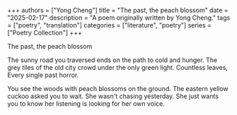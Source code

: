 +++
authors = ["Yong Cheng"]
title = "The past, the peach blossom"
date = "2025-02-17"
description = "A poem originally written by Yong Cheng."
tags = ["poetry", "translation"]
categories = ["literature", "poetry"]
series = ["Poetry Collection"]
+++

The past, the peach blossom 

The sunny road you traversed 
ends on the path to cold and hunger.
The grey tiles of the old city
crowd under the only green light. 
Countless leaves,
Every single past horror. 

You see
the woods with peach blossoms on the ground.
The eastern yellow cuckoo asked you to wait.
She wasn't chasing yesterday.
She just wants you to know her listening 
is looking for her own voice.
